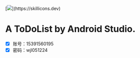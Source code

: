  [![](https://skillicons.dev/icons?i=androidstudio,)](https://skillicons.dev)
# A ToDoList by Android Studio.
- [x] 账号：15391560195
- [x] 密码：wjl051224
